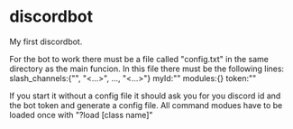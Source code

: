 # discordbot
My first discordbot.

For the bot to work there must be a file called "config.txt" in the same directory as the main funcion.
In this file there must be the following lines:
 slash_channels:{"<ids of allowed channels>", "<...>", ..., "<...>"}
 myId:"<id of bot owner>"
 modules:{}
 token:"<bot token>"

If you start it without a config file it should ask you for you discord id and the bot token and generate a config file. All command modues have to be loaded once with "?load [class name]"
